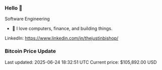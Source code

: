 ### Hello 🤙  

Software Engineering

- 🔭 I love computers, finance, and building things.
  
LinkedIn: https://www.linkedin.com/in/thejustinbishop/  































































































































































































































































































































































































































































































































































































































































































































































### Bitcoin Price Update
Last updated: 2025-06-24 18:32:51 UTC
Current price: $105,892.00 USD
